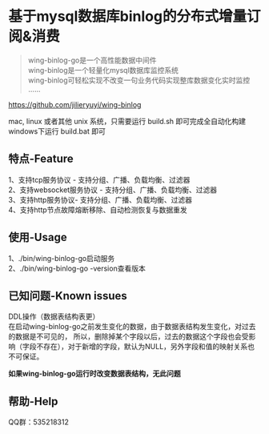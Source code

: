 基于mysql数据库binlog的分布式增量订阅&消费
====
>wing-binlog-go是一个高性能数据中间件    
wing-binlog是一个轻量化mysql数据库监控系统       
wing-binlog可轻松实现不改变一句业务代码实现整库数据变化实时监控          
......              

https://github.com/jilieryuyi/wing-binlog

mac, linux 或者其他 unix 系统，只需要运行 build.sh 即可完成全自动化构建         
windows下运行 build.bat 即可    
  
特点-Feature
----    
1、支持tcp服务协议 - 支持分组、广播、负载均衡、过滤器      
2、支持websocket服务协议 - 支持分组、广播、负载均衡、过滤器      
3、支持http服务协议- 支持分组、广播、负载均衡、过滤器      
4、支持http节点故障熔断移除、自动检测恢复与数据重发      

使用-Usage
----
1、./bin/wing-binlog-go启动服务       
2、./bin/wing-binlog-go -version查看版本    

已知问题-Known issues
----
DDL操作（数据表结构表更）      
在启动wing-binlog-go之前发生变化的数据，由于数据表结构发生变化，对过去的数据是不可见的，
所以，删除掉某个字段以后，过去的数据这个字段也会受影响（字段不存在），对于新增的字段，默认为NULL，另外字段和值的映射关系也不可保证。    
      
<b>如果wing-binlog-go运行时改变数据表结构，无此问题</b>    

帮助-Help
----
QQ群：535218312
